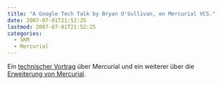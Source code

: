 ```yaml
---
title: "A Google Tech Talk by Bryan O'Sullivan, on Mercurial VCS."
date: 2007-07-01T21:52:25
lastmod: 2007-07-01T21:52:25
categories:
  - SKM
  - Mercurial
---
```

Ein [technischer Vortrag](http://video.google.com/videoplay?docid=-7724296011317502612&hl=en) über Mercurial und 
ein weiterer über die [Erweiterung von Mercurial](http://video.google.com/videoplay?docid=5037120727513519915).
